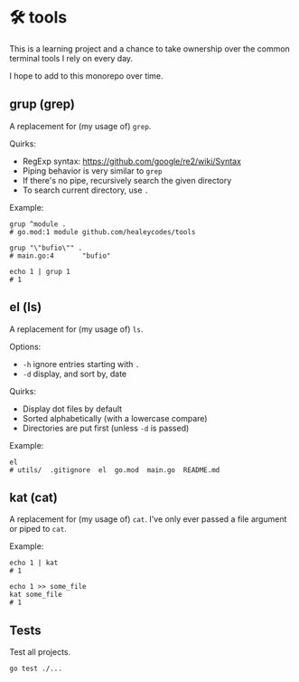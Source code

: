# 🛠️ tools

This is a learning project and a chance to take ownership over the common terminal tools I rely on every day.

I hope to add to this monorepo over time.

## grup (grep)

A replacement for (my usage of) `grep`.

Quirks:

- RegExp syntax: https://github.com/google/re2/wiki/Syntax
- Piping behavior is very similar to `grep`
- If there's no pipe, recursively search the given directory
- To search current directory, use `.`

Example:

```
grup ^module .
# go.mod:1 module github.com/healeycodes/tools

grup "\"bufio\"" .
# main.go:4       "bufio"

echo 1 | grup 1
# 1
```

## el (ls)

A replacement for (my usage of) `ls`.

Options:

- `-h` ignore entries starting with `.`
- `-d` display, and sort by, date

Quirks:

- Display dot files by default
- Sorted alphabetically (with a lowercase compare)
- Directories are put first (unless `-d` is passed)

Example:

```
el
# utils/  .gitignore  el  go.mod  main.go  README.md
```

## kat (cat)

A replacement for (my usage of) `cat`. I've only ever passed a file argument or piped to `cat`.

Example:

```
echo 1 | kat
# 1

echo 1 >> some_file
kat some_file
# 1
```

## Tests

Test all projects.

```bash
go test ./...
```
